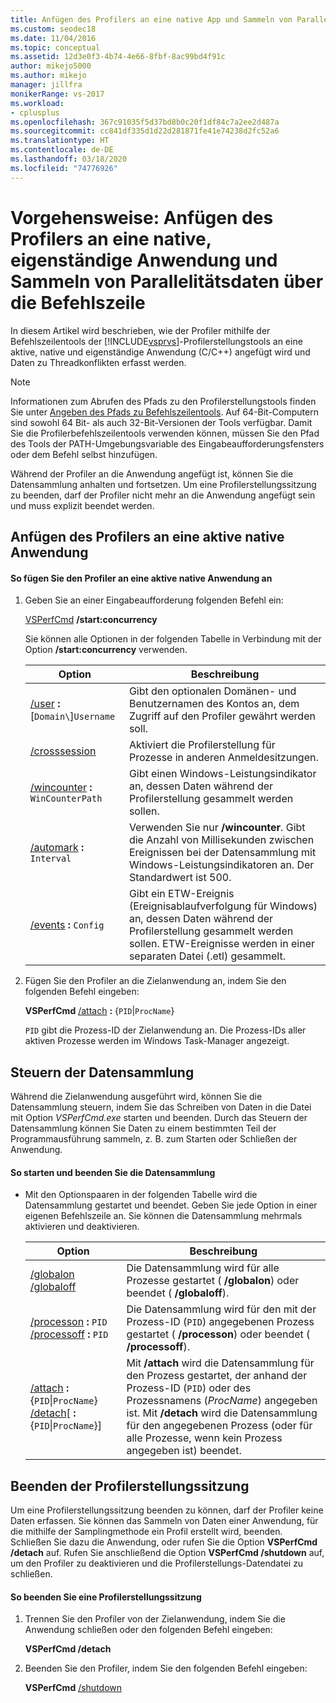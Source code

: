 ```yaml
---
title: Anfügen des Profilers an eine native App und Sammeln von Parallelitätsdaten
ms.custom: seodec18
ms.date: 11/04/2016
ms.topic: conceptual
ms.assetid: 12d3e0f3-4b74-4e66-8fbf-8ac99bd4f91c
author: mikejo5000
ms.author: mikejo
manager: jillfra
monikerRange: vs-2017
ms.workload:
- cplusplus
ms.openlocfilehash: 367c91035f5d37bd8b0c20f1df84c7a2ee2d487a
ms.sourcegitcommit: cc841df335d1d22d281871fe41e74238d2fc52a6
ms.translationtype: HT
ms.contentlocale: de-DE
ms.lasthandoff: 03/18/2020
ms.locfileid: "74776926"
---
```

# <a name="how-to-attach-the-profiler-to-a-native-stand-alone-application-and-collect-concurrency-data-by-using-the-command-line"></a>Vorgehensweise: Anfügen des Profilers an eine native, eigenständige Anwendung und Sammeln von Parallelitätsdaten über die Befehlszeile
In diesem Artikel wird beschrieben, wie der Profiler mithilfe der Befehlszeilentools der [!INCLUDE[vsprvs](../code-quality/includes/vsprvs_md.md)]-Profilerstellungstools an eine aktive, native und eigenständige Anwendung (C/C++) angefügt wird und Daten zu Threadkonflikten erfasst werden.

> [!NOTE]
> Informationen zum Abrufen des Pfads zu den Profilerstellungstools finden Sie unter [Angeben des Pfads zu Befehlszeilentools](../profiling/specifying-the-path-to-profiling-tools-command-line-tools.md). Auf 64-Bit-Computern sind sowohl 64 Bit- als auch 32-Bit-Versionen der Tools verfügbar. Damit Sie die Profilerbefehlszeilentools verwenden können, müssen Sie den Pfad des Tools der PATH-Umgebungsvariable des Eingabeaufforderungsfensters oder dem Befehl selbst hinzufügen.

 Während der Profiler an die Anwendung angefügt ist, können Sie die Datensammlung anhalten und fortsetzen. Um eine Profilerstellungssitzung zu beenden, darf der Profiler nicht mehr an die Anwendung angefügt sein und muss explizit beendet werden.

## <a name="attach-the-profiler-to-a-running-native-application"></a>Anfügen des Profilers an eine aktive native Anwendung

#### <a name="to-attach-the-profiler-to-a-running-native-application"></a>So fügen Sie den Profiler an eine aktive native Anwendung an

1. Geben Sie an einer Eingabeaufforderung folgenden Befehl ein:

     [VSPerfCmd](../profiling/vsperfcmd.md) **/start:concurrency**

     Sie können alle Optionen in der folgenden Tabelle in Verbindung mit der Option **/start:concurrency** verwenden.

    |Option|Beschreibung|
    |------------|-----------------|
    |[/user](../profiling/user-vsperfcmd.md) **:** [`Domain\`]`Username`|Gibt den optionalen Domänen- und Benutzernamen des Kontos an, dem Zugriff auf den Profiler gewährt werden soll.|
    |[/crosssession](../profiling/crosssession.md)|Aktiviert die Profilerstellung für Prozesse in anderen Anmeldesitzungen.|
    |[/wincounter](../profiling/wincounter.md) **:** `WinCounterPath`|Gibt einen Windows-Leistungsindikator an, dessen Daten während der Profilerstellung gesammelt werden sollen.|
    |[/automark](../profiling/automark.md) **:** `Interval`|Verwenden Sie nur **/wincounter**. Gibt die Anzahl von Millisekunden zwischen Ereignissen bei der Datensammlung mit Windows-Leistungsindikatoren an. Der Standardwert ist 500.|
    |[/events](../profiling/events-vsperfcmd.md) **:** `Config`|Gibt ein ETW-Ereignis (Ereignisablaufverfolgung für Windows) an, dessen Daten während der Profilerstellung gesammelt werden sollen. ETW-Ereignisse werden in einer separaten Datei (.etl) gesammelt.|

2. Fügen Sie den Profiler an die Zielanwendung an, indem Sie den folgenden Befehl eingeben:

     **VSPerfCmd**  [/attach](../profiling/attach.md) **:** {`PID`&#124;`ProcName`}

     `PID` gibt die Prozess-ID der Zielanwendung an. Die Prozess-IDs aller aktiven Prozesse werden im Windows Task-Manager angezeigt.

## <a name="control-data-collection"></a>Steuern der Datensammlung
 Während die Zielanwendung ausgeführt wird, können Sie die Datensammlung steuern, indem Sie das Schreiben von Daten in die Datei mit Option *VSPerfCmd.exe* starten und beenden. Durch das Steuern der Datensammlung können Sie Daten zu einem bestimmten Teil der Programmausführung sammeln, z. B. zum Starten oder Schließen der Anwendung.

#### <a name="to-start-and-stop-data-collection"></a>So starten und beenden Sie die Datensammlung

- Mit den Optionspaaren in der folgenden Tabelle wird die Datensammlung gestartet und beendet. Geben Sie jede Option in einer eigenen Befehlszeile an. Sie können die Datensammlung mehrmals aktivieren und deaktivieren.

    |Option|Beschreibung|
    |------------|-----------------|
    |[/globalon /globaloff](../profiling/globalon-and-globaloff.md)|Die Datensammlung wird für alle Prozesse gestartet ( **/globalon**) oder beendet ( **/globaloff**).|
    |[/processon](../profiling/processon-and-processoff.md) **:** `PID` [/processoff](../profiling/processon-and-processoff.md) **:** `PID`|Die Datensammlung wird für den mit der Prozess-ID (`PID`) angegebenen Prozess gestartet ( **/processon**) oder beendet ( **/processoff**).|
    |[/attach](../profiling/attach.md) **:** {`PID`&#124;`ProcName`} [/detach](../profiling/detach.md)[ **:** {`PID`&#124;`ProcName`}]|Mit **/attach** wird die Datensammlung für den Prozess gestartet, der anhand der Prozess-ID (`PID`) oder des Prozessnamens (*ProcName*) angegeben ist. Mit **/detach** wird die Datensammlung für den angegebenen Prozess (oder für alle Prozesse, wenn kein Prozess angegeben ist) beendet.|

## <a name="end-the-profiling-session"></a>Beenden der Profilerstellungssitzung
 Um eine Profilerstellungssitzung beenden zu können, darf der Profiler keine Daten erfassen. Sie können das Sammeln von Daten einer Anwendung, für die mithilfe der Samplingmethode ein Profil erstellt wird, beenden. Schließen Sie dazu die Anwendung, oder rufen Sie die Option **VSPerfCmd /detach** auf. Rufen Sie anschließend die Option **VSPerfCmd /shutdown** auf, um den Profiler zu deaktivieren und die Profilerstellungs-Datendatei zu schließen.

#### <a name="to-end-a-profiling-session"></a>So beenden Sie eine Profilerstellungssitzung

1. Trennen Sie den Profiler von der Zielanwendung, indem Sie die Anwendung schließen oder den folgenden Befehl eingeben:

     **VSPerfCmd /detach**

2. Beenden Sie den Profiler, indem Sie den folgenden Befehl eingeben:

     **VSPerfCmd**  [/shutdown](../profiling/shutdown.md)
